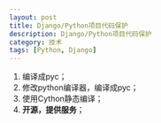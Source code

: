 ```yaml
---
layout: post
title: Django/Python项目代码保护
description: Django/Python项目代码保护
category: 技术
tags: [Python, Django]
---
```


1. 编译成pyc；
2. 修改python编译器，编译成pyc；
3. 使用Cython静态编译；
4. **开源，提供服务**；

